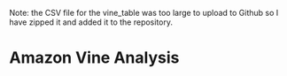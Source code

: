 Note: the CSV file for the vine_table was too large to upload to Github so I have zipped it and added it to the repository.

# Amazon Vine Analysis
